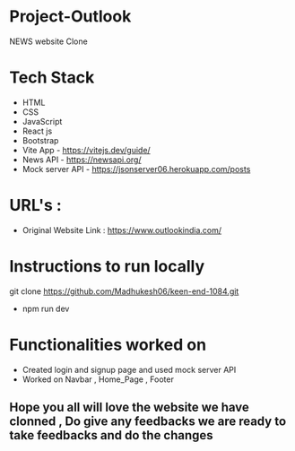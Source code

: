 # Project-Outlook
NEWS website Clone


# Tech Stack
* HTML
* CSS
* JavaScript
* React js
* Bootstrap
* Vite App - https://vitejs.dev/guide/
* News API - https://newsapi.org/
* Mock server API - https://jsonserver06.herokuapp.com/posts

# URL's :
* Original Website Link : https://www.outlookindia.com/


# Instructions to run locally
git clone https://github.com/Madhukesh06/keen-end-1084.git
* npm run dev

# Functionalities worked on 
* Created login and signup page and used mock server API
* Worked on Navbar , Home_Page , Footer

## Hope you all will love the website we have clonned , Do give any feedbacks we are ready to take feedbacks and do the changes #





